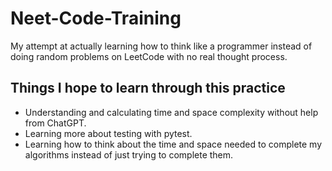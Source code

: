 # Neet-Code-Training

My attempt at actually learning how to think like a programmer instead of doing random problems on LeetCode with no real thought process.

## Things I hope to learn through this practice

- Understanding and calculating time and space complexity without help from ChatGPT.
- Learning more about testing with pytest.
- Learning how to think about the time and space needed to complete my algorithms instead of just trying to complete them.
